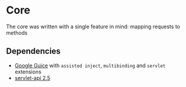 # Core #

The core was written with a single feature in mind: mapping requests to methods

## Dependencies ##

  * [Google Guice](http://code.google.com/p/google-guice/) with `assisted inject`, `multibinding` and `servlet` extensions
  * [servlet-api 2.5](http://mavenhub.com/mvn/central/javax.servlet/servlet-api/2.5)